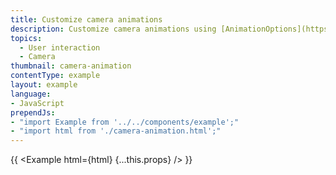 ```yaml
---
title: Customize camera animations
description: Customize camera animations using [AnimationOptions](https://docs.mapbox.com/mapbox-gl-js/api/#animationoptions).
topics:
  - User interaction
  - Camera
thumbnail: camera-animation
contentType: example
layout: example
language:
- JavaScript
prependJs:
- "import Example from '../../components/example';"
- "import html from './camera-animation.html';"
---
```


{{ <Example html={html} {...this.props} /> }}
